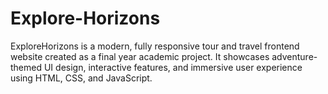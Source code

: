 # Explore-Horizons
ExploreHorizons is a modern, fully responsive tour and travel frontend website created as a final year academic project. It showcases adventure-themed UI design, interactive features, and immersive user experience using HTML, CSS, and JavaScript.
